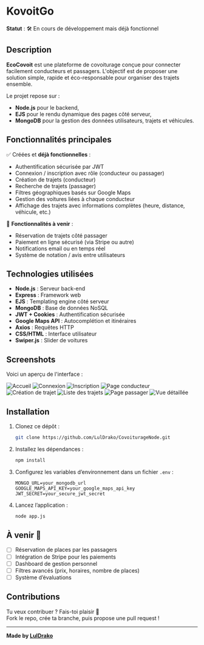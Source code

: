# KovoitGo

**Statut** : 🛠️ En cours de développement mais déjà fonctionnel

## Description

**EcoCovoit** est une plateforme de covoiturage conçue pour connecter facilement conducteurs et passagers. L'objectif est de proposer une solution simple, rapide et éco-responsable pour organiser des trajets ensemble.

Le projet repose sur :
- **Node.js** pour le backend,
- **EJS** pour le rendu dynamique des pages côté serveur,
- **MongoDB** pour la gestion des données utilisateurs, trajets et véhicules.

## Fonctionnalités principales

✅ Créées et **déjà fonctionnelles** :
- Authentification sécurisée par JWT
- Connexion / inscription avec rôle (conducteur ou passager)
- Création de trajets (conducteur)
- Recherche de trajets (passager)
- Filtres géographiques basés sur Google Maps
- Gestion des voitures liées à chaque conducteur
- Affichage des trajets avec informations complètes (heure, distance, véhicule, etc.)

🚧 **Fonctionnalités à venir** :
- Réservation de trajets côté passager
- Paiement en ligne sécurisé (via Stripe ou autre)
- Notifications email ou en temps réel
- Système de notation / avis entre utilisateurs

## Technologies utilisées

- **Node.js** : Serveur back-end
- **Express** : Framework web
- **EJS** : Templating engine côté serveur
- **MongoDB** : Base de données NoSQL
- **JWT + Cookies** : Authentification sécurisée
- **Google Maps API** : Autocomplétion et itinéraires
- **Axios** : Requêtes HTTP
- **CSS/HTML** : Interface utilisateur
- **Swiper.js** : Slider de voitures

## Screenshots

Voici un aperçu de l'interface :

![Accueil](/images/image-6.png)
![Connexion](/images/image.png)
![Inscription](/images/image-1.png)
![Page conducteur](/images/image-2.png)
![Création de trajet](/images/image-4.png)
![Liste des trajets](/images/image-5.png)
![Page passager](/images/image-7.png)
![Vue détaillée](/images/image-3.png)

## Installation

1. Clonez ce dépôt :
   ```bash
   git clone https://github.com/LulDrako/CovoiturageNode.git
   ```

2. Installez les dépendances :
   ```bash
   npm install
   ```

3. Configurez les variables d’environnement dans un fichier `.env` :
   ```env
   MONGO_URL=your_mongodb_url
   GOOGLE_MAPS_API_KEY=your_google_maps_api_key
   JWT_SECRET=your_secure_jwt_secret
   ```

4. Lancez l’application :
   ```bash
   node app.js
   ```

## À venir 🔮

- [ ] Réservation de places par les passagers
- [ ] Intégration de Stripe pour les paiements
- [ ] Dashboard de gestion personnel
- [ ] Filtres avancés (prix, horaires, nombre de places)
- [ ] Système d’évaluations

## Contributions

Tu veux contribuer ? Fais-toi plaisir 🙌  
Fork le repo, crée ta branche, puis propose une pull request !

---

**Made by [LulDrako](https://github.com/LulDrako)**